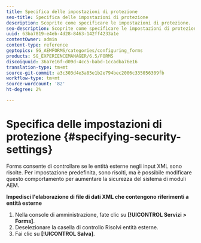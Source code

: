 ```yaml
---
title: Specifica delle impostazioni di protezione
seo-title: Specifica delle impostazioni di protezione
description: Scoprite come specificare le impostazioni di protezione.
seo-description: Scoprite come specificare le impostazioni di protezione.
uuid: 63ba7819-e4eb-4d28-8463-142ff4233a1e
contentOwner: admin
content-type: reference
geptopics: SG_AEMFORMS/categories/configuring_forms
products: SG_EXPERIENCEMANAGER/6.5/FORMS
discoiquuid: 36a7e16f-d09d-4cc5-babd-1ccadba76e16
translation-type: tm+mt
source-git-commit: a3c303d4e3a85e1b2e794bec2006c335056309fb
workflow-type: tm+mt
source-wordcount: '82'
ht-degree: 2%

---
```



# Specifica delle impostazioni di protezione {#specifying-security-settings}

Forms consente di controllare se le entità esterne negli input XML sono risolte. Per impostazione predefinita, sono risolti, ma è possibile modificare questo comportamento per aumentare la sicurezza del sistema di moduli AEM.

**Impedisci l&#39;elaborazione di file di dati XML che contengono riferimenti a entità esterne**

1. Nella console di amministrazione, fate clic su **[!UICONTROL Servizi > Forms]**.
1. Deselezionare la casella di controllo Risolvi entità esterne.
1. Fai clic su **[!UICONTROL Salva]**.

